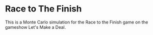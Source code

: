 # Race to The Finish

This is a Monte Carlo simulation for the Race to the Finish game on the gameshow Let's Make a Deal. 
